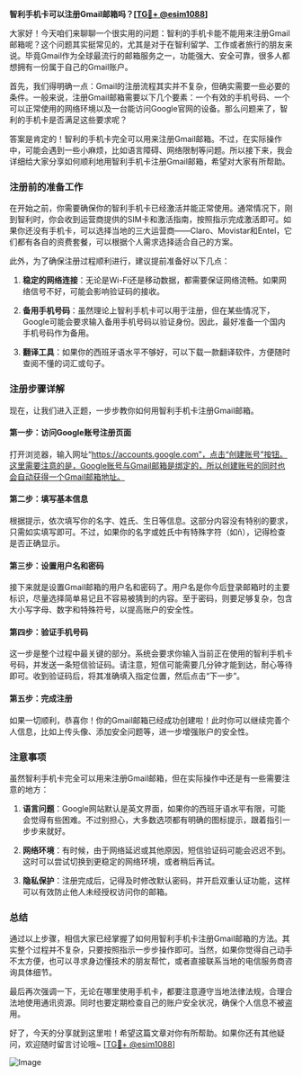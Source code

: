 **智利手机卡可以注册Gmail邮箱吗？[[TG💪+ @esim1088](https://t.me/s/esim1088)]**

大家好！今天咱们来聊聊一个很实用的问题：智利的手机卡能不能用来注册Gmail邮箱呢？这个问题其实挺常见的，尤其是对于在智利留学、工作或者旅行的朋友来说。毕竟Gmail作为全球最流行的邮箱服务之一，功能强大、安全可靠，很多人都想拥有一份属于自己的Gmail账户。

首先，我们得明确一点：Gmail的注册流程其实并不复杂，但确实需要一些必要的条件。一般来说，注册Gmail邮箱需要以下几个要素：一个有效的手机号码、一个可以正常使用的网络环境以及一台能访问Google官网的设备。那么问题来了，智利的手机卡是否满足这些要求呢？

答案是肯定的！智利的手机卡完全可以用来注册Gmail邮箱。不过，在实际操作中，可能会遇到一些小麻烦，比如语言障碍、网络限制等问题。所以接下来，我会详细给大家分享如何顺利地用智利手机卡注册Gmail邮箱，希望对大家有所帮助。

### 注册前的准备工作

在开始之前，你需要确保你的智利手机卡已经激活并能正常使用。通常情况下，刚到智利时，你会收到运营商提供的SIM卡和激活指南，按照指示完成激活即可。如果你还没有手机卡，可以选择当地的三大运营商——Claro、Movistar和Entel，它们都有各自的资费套餐，可以根据个人需求选择适合自己的方案。

此外，为了确保注册过程顺利进行，建议提前准备好以下几点：

1. **稳定的网络连接**：无论是Wi-Fi还是移动数据，都需要保证网络流畅。如果网络信号不好，可能会影响验证码的接收。
   
2. **备用手机号码**：虽然理论上智利手机卡可以用于注册，但在某些情况下，Google可能会要求输入备用手机号码以验证身份。因此，最好准备一个国内手机号码作为备用。

3. **翻译工具**：如果你的西班牙语水平不够好，可以下载一款翻译软件，方便随时查阅不懂的词汇或句子。

### 注册步骤详解

现在，让我们进入正题，一步步教你如何用智利手机卡注册Gmail邮箱。

#### 第一步：访问Google账号注册页面

打开浏览器，输入网址“https://accounts.google.com”，点击“创建账号”按钮。这里需要注意的是，Google账号与Gmail邮箱是绑定的，所以创建账号的同时也会自动获得一个Gmail邮箱地址。

#### 第二步：填写基本信息

根据提示，依次填写你的名字、姓氏、生日等信息。这部分内容没有特别的要求，只需如实填写即可。不过，如果你的名字或姓氏中有特殊字符（如ñ），记得检查是否正确显示。

#### 第三步：设置用户名和密码

接下来就是设置Gmail邮箱的用户名和密码了。用户名是你今后登录邮箱时的主要标识，尽量选择简单易记且不容易被猜到的内容。至于密码，则要足够复杂，包含大小写字母、数字和特殊符号，以提高账户的安全性。

#### 第四步：验证手机号码

这一步是整个过程中最关键的部分。系统会要求你输入当前正在使用的智利手机卡号码，并发送一条短信验证码。请注意，短信可能需要几分钟才能到达，耐心等待即可。收到验证码后，将其准确填入指定位置，然后点击“下一步”。

#### 第五步：完成注册

如果一切顺利，恭喜你！你的Gmail邮箱已经成功创建啦！此时你可以继续完善个人信息，比如上传头像、添加安全问题等，进一步增强账户的安全性。

### 注意事项

虽然智利手机卡完全可以用来注册Gmail邮箱，但在实际操作中还是有一些需要注意的地方：

1. **语言问题**：Google网站默认是英文界面，如果你的西班牙语水平有限，可能会觉得有些困难。不过别担心，大多数选项都有明确的图标提示，跟着指引一步步来就好。

2. **网络环境**：有时候，由于网络延迟或其他原因，短信验证码可能会迟迟不到。这时可以尝试切换到更稳定的网络环境，或者稍后再试。

3. **隐私保护**：注册完成后，记得及时修改默认密码，并开启双重认证功能，这样可以有效防止他人未经授权访问你的邮箱。

### 总结

通过以上步骤，相信大家已经掌握了如何用智利手机卡注册Gmail邮箱的方法。其实整个过程并不复杂，只要按照指示一步步操作即可。当然，如果你觉得自己动手不太方便，也可以寻求身边懂技术的朋友帮忙，或者直接联系当地的电信服务商咨询具体细节。

最后再次强调一下，无论在哪里使用手机卡，都要注意遵守当地法律法规，合理合法地使用通讯资源。同时也要定期检查自己的账户安全状况，确保个人信息不被盗用。

好了，今天的分享就到这里啦！希望这篇文章对你有所帮助。如果你还有其他疑问，欢迎随时留言讨论哦~ [[TG💪+ @esim1088](https://t.me/s/esim1088)] 

![Image](https://i.postimg.cc/4NQfJmqS/Snipaste-2025-05-13-00-14-12.png)